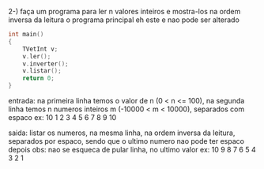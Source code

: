 2-) faça um programa para ler n valores inteiros e mostra-los na ordem inversa da leitura
o programa principal eh este e nao pode ser alterado

```c++
int main()
{
    TVetInt v;
    v.ler();
    v.inverter();
    v.listar();
    return 0;
}
```

entrada: na primeira linha temos o valor de n (0 < n <= 100), na segunda linha temos n numeros inteiros m (-10000 < m < 10000), separados com espaco
ex:
10
1 2 3 4 5 6 7 8 9 10
            
saida: listar os numeros, na mesma linha, na ordem inversa da leitura, separados por espaco, sendo que o ultimo numero nao pode ter espaco depois
obs: nao se esqueca de pular linha, no ultimo valor
ex: 
10 9 8 7 6 5 4 3 2 1
